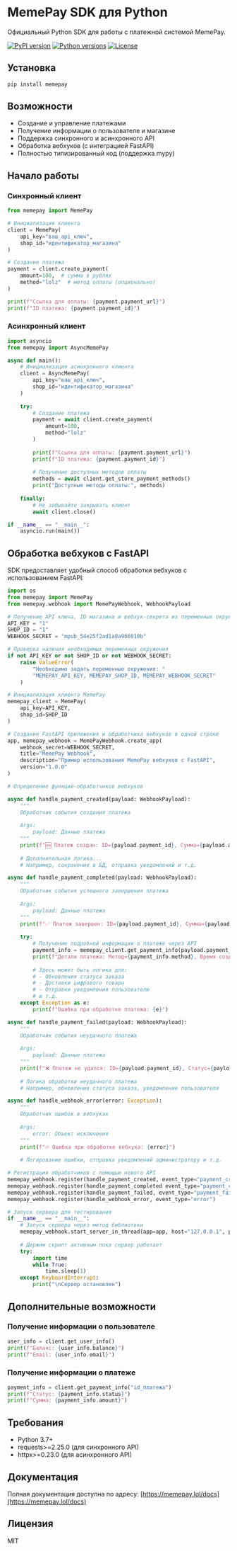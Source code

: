 # MemePay SDK для Python

Официальный Python SDK для работы с платежной системой MemePay.

[![PyPI version](https://img.shields.io/pypi/v/memepay.svg)](https://pypi.org/project/memepay/)
[![Python versions](https://img.shields.io/pypi/pyversions/memepay.svg)](https://pypi.org/project/memepay/)
[![License](https://img.shields.io/pypi/l/memepay.svg)](https://pypi.org/project/memepay/)

## Установка

```bash
pip install memepay
```

## Возможности

- Создание и управление платежами
- Получение информации о пользователе и магазине
- Поддержка синхронного и асинхронного API
- Обработка вебхуков (с интеграцией FastAPI)
- Полностью типизированный код (поддержка mypy)

## Начало работы

### Синхронный клиент

```python
from memepay import MemePay

# Инициализация клиента
client = MemePay(
    api_key="ваш_api_ключ",
    shop_id="идентификатор_магазина"
)

# Создание платежа
payment = client.create_payment(
    amount=100,  # сумма в рублях
    method="lolz"  # метод оплаты (опционально)
)

print(f"Ссылка для оплаты: {payment.payment_url}")
print(f"ID платежа: {payment.payment_id}")
```

### Асинхронный клиент

```python
import asyncio
from memepay import AsyncMemePay

async def main():
    # Инициализация асинхронного клиента
    client = AsyncMemePay(
        api_key="ваш_api_ключ",
        shop_id="идентификатор_магазина"
    )
    
    try:
        # Создание платежа
        payment = await client.create_payment(
            amount=100,
            method="lolz"
        )
        
        print(f"Ссылка для оплаты: {payment.payment_url}")
        print(f"ID платежа: {payment.payment_id}")
        
        # Получение доступных методов оплаты
        methods = await client.get_store_payment_methods()
        print("Доступные методы оплаты:", methods)
    
    finally:
        # Не забывайте закрывать клиент
        await client.close()

if __name__ == "__main__":
    asyncio.run(main())
```

## Обработка вебхуков с FastAPI

SDK предоставляет удобный способ обработки вебхуков с использованием FastAPI:

```python
import os
from memepay import MemePay
from memepay.webhook import MemePayWebhook, WebhookPayload

# Получение API ключа, ID магазина и вебхук-секрета из переменных окружения
API_KEY = "1"
SHOP_ID = "1"
WEBHOOK_SECRET = "mpub_54e25f2ad1a8a966010b"

# Проверка наличия необходимых переменных окружения
if not API_KEY or not SHOP_ID or not WEBHOOK_SECRET:
    raise ValueError(
        "Необходимо задать переменные окружения: "
        "MEMEPAY_API_KEY, MEMEPAY_SHOP_ID, MEMEPAY_WEBHOOK_SECRET"
    )

# Инициализация клиента MemePay
memepay_client = MemePay(
    api_key=API_KEY,
    shop_id=SHOP_ID
)

# Создание FastAPI приложения и обработчика вебхуков в одной строке
app, memepay_webhook = MemePayWebhook.create_app(
    webhook_secret=WEBHOOK_SECRET,
    title="MemePay Webhook",
    description="Пример использования MemePay вебхуков с FastAPI",
    version="1.0.0"
)

# Определение функций-обработчиков вебхуков

async def handle_payment_created(payload: WebhookPayload):
    """
    Обработчик события создания платежа
    
    Args:
        payload: Данные платежа
    """
    print(f"🆕 Платеж создан: ID={payload.payment_id}, Сумма={payload.amount}")
    
    # Дополнительная логика...
    # Например, сохранение в БД, отправка уведомлений и т.д.

async def handle_payment_completed(payload: WebhookPayload):
    """
    Обработчик события успешного завершения платежа
    
    Args:
        payload: Данные платежа
    """
    print(f"✅ Платеж завершен: ID={payload.payment_id}, Сумма={payload.amount}")
    
    try:
        # Получение подробной информации о платеже через API
        payment_info = memepay_client.get_payment_info(payload.payment_id)
        print(f"Детали платежа: Метод={payment_info.method}, Время создания={payment_info.created_at}")
        
        # Здесь может быть логика для:
        # - Обновления статуса заказа
        # - Доставки цифрового товара
        # - Отправки уведомления пользователю
        # и т.д.
    except Exception as e:
        print(f"Ошибка при обработке платежа: {e}")

async def handle_payment_failed(payload: WebhookPayload):
    """
    Обработчик события неудачного платежа
    
    Args:
        payload: Данные платежа
    """
    print(f"❌ Платеж не удался: ID={payload.payment_id}, Статус={payload.status}")
    
    # Логика обработки неудачного платежа
    # Например, обновление статуса заказа, уведомление пользователя

async def handle_webhook_error(error: Exception):
    """
    Обработчик ошибок в вебхуках
    
    Args:
        error: Объект исключения
    """
    print(f"🔥 Ошибка при обработке вебхука: {error}")
    
    # Логирование ошибки, отправка уведомлений администратору и т.д.

# Регистрация обработчиков с помощью нового API
memepay_webhook.register(handle_payment_created, event_type="payment_created")
memepay_webhook.register(handle_payment_completed event_type="payment_completed")
memepay_webhook.register(handle_payment_failed, event_type="payment_failed")
memepay_webhook.register(handle_webhook_error, event_type="error")

# Запуск сервера для тестирования
if __name__ == "__main__":
    # Запуск сервера через метод библиотеки
    memepay_webhook.start_server_in_thread(app=app, host="127.0.0.1", port=8000)
    
    # Держим скрипт активным пока сервер работает
    try:
        import time
        while True:
            time.sleep(1)
    except KeyboardInterrupt:
        print("\nСервер остановлен")
```

## Дополнительные возможности

### Получение информации о пользователе

```python
user_info = client.get_user_info()
print(f"Баланс: {user_info.balance}")
print(f"Email: {user_info.email}")
```

### Получение информации о платеже

```python
payment_info = client.get_payment_info("id_платежа")
print(f"Статус: {payment_info.status}")
print(f"Сумма: {payment_info.amount}")
```

## Требования

- Python 3.7+
- requests>=2.25.0 (для синхронного API)
- httpx>=0.23.0 (для асинхронного API)

## Документация

Полная документация доступна по адресу: [https://memepay.lol/docs](https://memepay.lol/docs)

## Лицензия

MIT